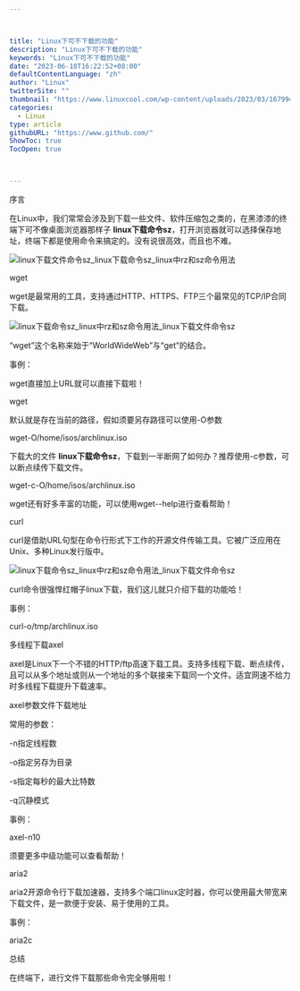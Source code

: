 ```yaml
---



title: "Linux下可不下载的功能"
description: "Linux下可不下载的功能"
keywords: "Linux下可不下载的功能"
date: "2023-06-18T16:22:52+08:00"
defaultContentLanguage: "zh"
author: "Linux"
twitterSite: ""
thumbnail: "https://www.linuxcool.com/wp-content/uploads/2023/03/1679947454937_0.png"
categories:
  - Linux
type: article
githubURL: "https://www.github.com/"
ShowToc: true
TocOpen: true



---
```


序言

在Linux中，我们常常会涉及到下载一些文件、软件压缩包之类的，在黑漆漆的终端下可不像桌面浏览器那样子 **linux下载命令sz**，打开浏览器就可以选择保存地址，终端下都是使用命令来搞定的。没有说很高效，而且也不难。

![linux下载文件命令sz_linux下载命令sz_linux中rz和sz命令用法](https://www.linuxcool.com/wp-content/uploads/2023/03/1679947454937_0.png)

wget

wget是最常用的工具，支持通过HTTP、HTTPS、FTP三个最常见的TCP/IP合同下载。

![linux下载命令sz_linux中rz和sz命令用法_linux下载文件命令sz](https://www.linuxcool.com/wp-content/uploads/2023/03/1679947454937_1.jpg)

“wget”这个名称来始于“WorldWideWeb”与“get”的结合。

事例：

wget直接加上URL就可以直接下载啦！

wget

默认就是存在当前的路径，假如须要另存路径可以使用-O参数

wget-O/home/isos/archlinux.iso

下载大的文件 **linux下载命令sz**，下载到一半断网了如何办？推荐使用-c参数，可以断点续传下载文件。

wget-c-O/home/isos/archlinux.iso

wget还有好多丰富的功能，可以使用wget--help进行查看帮助！

curl

curl是借助URL句型在命令行形式下工作的开源文件传输工具。它被广泛应用在Unix、多种Linux发行版中。

![linux下载命令sz_linux中rz和sz命令用法_linux下载文件命令sz](https://www.linuxcool.com/wp-content/uploads/2023/03/1679947454937_2.png)

curl命令很强悍红帽子linux下载，我们这儿就只介绍下载的功能哈！

事例：

curl-o/tmp/archlinux.iso

多线程下载axel

axel是Linux下一个不错的HTTP/ftp高速下载工具。支持多线程下载、断点续传，且可以从多个地址或则从一个地址的多个联接来下载同一个文件。适宜网速不给力时多线程下载提升下载速率。

axel参数文件下载地址

常用的参数：

-n指定线程数

-o指定另存为目录

-s指定每秒的最大比特数

-q沉静模式

事例：

axel-n10

须要更多中级功能可以查看帮助！

aria2

aria2开源命令行下载加速器，支持多个端口linux定时器，你可以使用最大带宽来下载文件，是一款便于安装、易于使用的工具。

事例：

aria2c

总结

在终端下，进行文件下载那些命令完全够用啦！